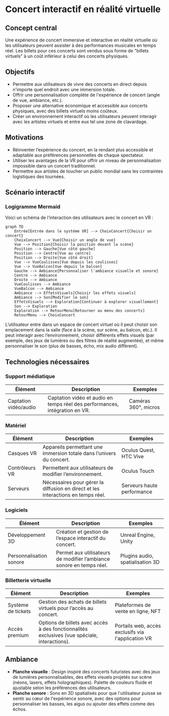 # Concert interactif en réalité virtuelle

## Concept central

Une expérience de concert immersive et interactive en réalité virtuelle où les utilisateurs peuvent assister à des performances musicales en temps réel. Les billets pour ces concerts sont vendus sous forme de "billets virtuels" à un coût inférieur à celui des concerts physiques.

## Objectifs

- Permettre aux utilisateurs de vivre des concerts en direct depuis n'importe quel endroit avec une immersion totale.
- Offrir une personnalisation complète de l'expérience de concert (angle de vue, ambiance, etc.).
- Proposer une alternative économique et accessible aux concerts physiques, avec des billets virtuels moins coûteux.
- Créer un environnement interactif où les utilisateurs peuvent interagir avec les artistes virtuels et entre eux tel une zone de clavardage.

## Motivations

- Réinventer l’expérience du concert, en la rendant plus accessible et adaptable aux préférences personnelles de chaque spectateur.
- Utiliser les avantages de la VR pour offrir un niveau de personnalisation impossible dans un concert traditionnel.
- Permettre aux artistes de toucher un public mondial sans les contraintes logistiques des tournées.

## Scénario interactif

### Logigramme Mermaid

Voici un schéma de l’interaction des utilisateurs avec le concert en VR :

```mermaid
graph TD
    Entrée[Entrée dans le système VR] --> ChoixConcert{Choisir un concert}
    ChoixConcert --> Vue{Choisir un angle de vue}
    Vue --> Position{Choisir la position devant la scène}
    Position --> Gauche[Vue côté gauche]
    Position --> Centre[Vue au centre]
    Position --> Droite[Vue côté droit]
    Vue --> VueCoulisses[Vue depuis les coulisses]
    Vue --> VueBalcon[Vue depuis le balcon]
    Gauche --> Ambiance{Personnaliser l'ambiance visuelle et sonore}
    Centre --> Ambiance
    Droite --> Ambiance
    VueCoulisses --> Ambiance
    VueBalcon --> Ambiance
    Ambiance --> EffetsVisuels[Choisir les effets visuels]
    Ambiance --> Son[Modifier le son]
    EffetsVisuels --> Exploration[Continuer à explorer visuellement]
    Son --> Exploration
    Exploration --> RetourMenu[Retourner au menu des concerts]
    RetourMenu --> ChoixConcert
```

L’utilisateur entre dans un espace de concert virtuel où il peut choisir son emplacement dans la salle (face à la scène, sur scène, au balcon, etc.). Il peut interagir avec l’environnement, choisir différents effets visuels (par exemple, des jeux de lumières ou des filtres de réalité augmentée), et même personnaliser le son (plus de basses, écho, mix audio différent).

## Technologies nécessaires

### Support médiatique

| Élément               | Description                                                                 | Exemples             |
| --------------------- | --------------------------------------------------------------------------- | -------------------- |
| Captation vidéo/audio | Captation vidéo et audio en temps réel des performances, intégration en VR. | Caméras 360°, micros |

### Matériel

| Élément        | Description                                                                      | Exemples                   |
| -------------- | -------------------------------------------------------------------------------- | -------------------------- |
| Casques VR     | Appareils permettant une immersion totale dans l’univers du concert.             | Oculus Quest, HTC Vive     |
| Contrôleurs VR | Permettent aux utilisateurs de modifier l’environnement.                         | Oculus Touch               |
| Serveurs       | Nécessaires pour gérer la diffusion en direct et les interactions en temps réel. | Serveurs haute performance |

### Logiciels

| Élément                 | Description                                                          | Exemples                         |
| ----------------------- | -------------------------------------------------------------------- | -------------------------------- |
| Développement 3D        | Création et gestion de l’espace interactif du concert.               | Unreal Engine, Unity             |
| Personnalisation sonore | Permet aux utilisateurs de modifier l’ambiance sonore en temps réel. | Plugins audio, spatialisation 3D |

### Billetterie virtuelle

| Élément            | Description                                                                                  | Exemples                                           |
| ------------------ | -------------------------------------------------------------------------------------------- | -------------------------------------------------- |
| Système de tickets | Gestion des achats de billets virtuels pour l’accès au concert.                              | Plateformes de vente en ligne, NFT                 |
| Accès premium      | Options de billets avec accès à des fonctionnalités exclusives (vue spéciale, interactions). | Portails web, accès exclusifs via l'application VR |

## Ambiance

- **Planche visuelle** : Design inspiré des concerts futuristes avec des jeux de lumières personnalisables, des effets visuels projetés sur scène (néons, lasers, effets holographiques). Palette de couleurs fluide et ajustable selon les préférences des utilisateurs.
- **Planche sonore** : Sons en 3D spatialisés pour que l'utilisateur puisse se sentir au cœur de l'expérience sonore, avec des options pour personnaliser les basses, les aigus ou ajouter des effets comme des échos.
